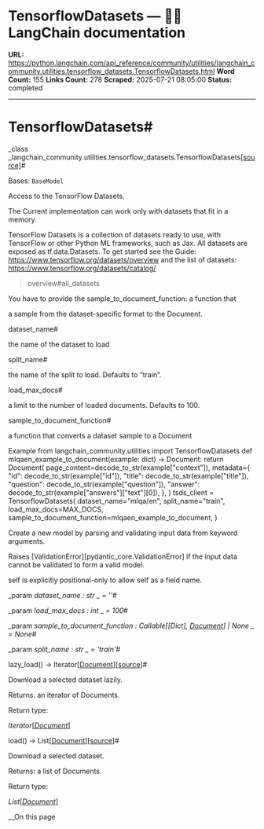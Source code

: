 # TensorflowDatasets — 🦜🔗 LangChain  documentation

**URL:** https://python.langchain.com/api_reference/community/utilities/langchain_community.utilities.tensorflow_datasets.TensorflowDatasets.html
**Word Count:** 155
**Links Count:** 278
**Scraped:** 2025-07-21 08:05:00
**Status:** completed

---

# TensorflowDatasets\#

_class _langchain\_community.utilities.tensorflow\_datasets.TensorflowDatasets[\[source\]](https://python.langchain.com/api_reference/_modules/langchain_community/utilities/tensorflow_datasets.html#TensorflowDatasets)\#     

Bases: `BaseModel`

Access to the TensorFlow Datasets.

The Current implementation can work only with datasets that fit in a memory.

TensorFlow Datasets is a collection of datasets ready to use, with TensorFlow or other Python ML frameworks, such as Jax. All datasets are exposed as tf.data.Datasets. To get started see the Guide: <https://www.tensorflow.org/datasets/overview> and the list of datasets: <https://www.tensorflow.org/datasets/catalog/>

> overview\#all\_datasets

You have to provide the sample\_to\_document\_function: a function that     

a sample from the dataset-specific format to the Document.

dataset\_name\#     

the name of the dataset to load

split\_name\#     

the name of the split to load. Defaults to “train”.

load\_max\_docs\#     

a limit to the number of loaded documents. Defaults to 100.

sample\_to\_document\_function\#     

a function that converts a dataset sample to a Document

Example               from langchain_community.utilities import TensorflowDatasets          def mlqaen_example_to_document(example: dict) -> Document:         return Document(             page_content=decode_to_str(example["context"]),             metadata={                 "id": decode_to_str(example["id"]),                 "title": decode_to_str(example["title"]),                 "question": decode_to_str(example["question"]),                 "answer": decode_to_str(example["answers"]["text"][0]),             },         )          tsds_client = TensorflowDatasets(             dataset_name="mlqa/en",             split_name="train",             load_max_docs=MAX_DOCS,             sample_to_document_function=mlqaen_example_to_document,         )     

Create a new model by parsing and validating input data from keyword arguments.

Raises \[ValidationError\]\[pydantic\_core.ValidationError\] if the input data cannot be validated to form a valid model.

self is explicitly positional-only to allow self as a field name.

_param _dataset\_name _: str_ _ = ''_\#     

_param _load\_max\_docs _: int_ _ = 100_\#     

_param _sample\_to\_document\_function _: Callable\[\[Dict\], [Document](https://python.langchain.com/api_reference/core/documents/langchain_core.documents.base.Document.html#langchain_core.documents.base.Document "langchain_core.documents.base.Document")\] | None_ _ = None_\#     

_param _split\_name _: str_ _ = 'train'_\#     

lazy\_load\(\) → Iterator\[[Document](https://python.langchain.com/api_reference/core/documents/langchain_core.documents.base.Document.html#langchain_core.documents.base.Document "langchain_core.documents.base.Document")\][\[source\]](https://python.langchain.com/api_reference/_modules/langchain_community/utilities/tensorflow_datasets.html#TensorflowDatasets.lazy_load)\#     

Download a selected dataset lazily.

Returns: an iterator of Documents.

Return type:     

_Iterator_\[[_Document_](https://python.langchain.com/api_reference/core/documents/langchain_core.documents.base.Document.html#langchain_core.documents.base.Document "langchain_core.documents.base.Document")\]

load\(\) → List\[[Document](https://python.langchain.com/api_reference/core/documents/langchain_core.documents.base.Document.html#langchain_core.documents.base.Document "langchain_core.documents.base.Document")\][\[source\]](https://python.langchain.com/api_reference/_modules/langchain_community/utilities/tensorflow_datasets.html#TensorflowDatasets.load)\#     

Download a selected dataset.

Returns: a list of Documents.

Return type:     

_List_\[[_Document_](https://python.langchain.com/api_reference/core/documents/langchain_core.documents.base.Document.html#langchain_core.documents.base.Document "langchain_core.documents.base.Document")\]

__On this page